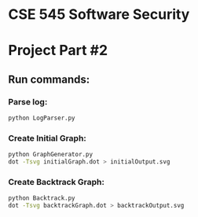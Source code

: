 # CSE 545 Software Security
# Project Part #2
## Run commands:
### Parse log:
```bash
python LogParser.py
```
### Create Initial Graph:
```bash
python GraphGenerator.py
dot -Tsvg initialGraph.dot > initialOutput.svg
```
### Create Backtrack Graph:
```bash
python Backtrack.py
dot -Tsvg backtrackGraph.dot > backtrackOutput.svg
```


